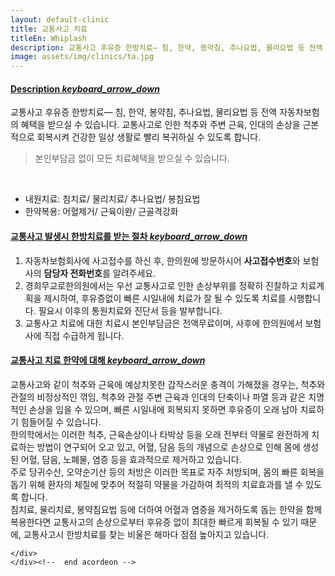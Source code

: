```yaml
---
layout: default-clinic
title: 교통사고 치료
titleEn: Whiplash
description: 교통사고 후유증 한방치료― 침, 한약, 봉약침, 추나요법, 물리요법 등 전액 자동차보험의 혜택을 받으실 수 있습니다. 교통사고로 인한 척추와 주변 근육, 인대의 손상을 근본적으로 회복시켜 건강한 일상 생활로 빨리 복귀하실 수 있도록 합니다.
image: assets/img/clinics/ta.jpg
---
```

<div id="acordeon">
  <div class="panel-group" id="accordion">
      <div class="panel panel-border panel-default">
        <div class="panel-heading" role="tab" id="headingOne">
            <a role="button" data-toggle="collapse" data-parent="#accordion" href="#collapseOne" aria-expanded="true" aria-controls="collapseOne">
                <h4 class="panel-title">
                Description
                <i class="material-icons">keyboard_arrow_down</i>
                </h4>
            </a>
        </div>
        <div id="collapseOne" class="panel-collapse collapse in">
          <div class="panel-body">
            <p>교통사고 후유증 한방치료― 침, 한약, 봉약침, 추나요법, 물리요법 등 전액 자동차보험의 혜택을 받으실 수 있습니다. 교통사고로 인한 척추와 주변 근육, 인대의 손상을 근본적으로 회복시켜 건강한 일상 생활로 빨리 복귀하실 수 있도록 합니다.<br>
            <blockquote>본인부담금 없이 모든 치료혜택을 받으실 수 있습니다.</blockquote><br>
            <ul>
            <li>내원치료: 침치료/ 물리치료/ 추나요법/ 봉침요법</li>
            <li>한약복용: 어혈제거/ 근육이완/ 근골격강화</li>
            </ul></p>
          </div>
        </div>
      </div>
      <div class="panel panel-border panel-default">
        <div class="panel-heading" role="tab" id="headingOne">
            <a role="button" data-toggle="collapse" data-parent="#accordion" href="#collapseTwo" aria-controls="collapseOne">
                <h4 class="panel-title">
                교통사고 발생시 한방치료를 받는 절차
                <i class="material-icons">keyboard_arrow_down</i>
                </h4>
            </a>
        </div>
        <div id="collapseTwo" class="panel-collapse collapse">
          <div class="panel-body">
          <ol>
            <li>자동차보험회사에 사고접수를 하신 후, 한의원에 방문하시어 <strong>사고접수번호</strong>와 보험사의 <strong>담당자 전화번호</strong>를 알려주세요.</li>
            <li>경희무교로한의원에서는 우선 교통사고로 인한 손상부위를 정확히 진찰하고 치료계획을 제시하여, 후유증없이 빠른 시일내에 치료가 잘 될 수 있도록 치료를 시행합니다. 필요시 이후의 통원치료와 진단서 등을 발부합니다.</li>
            <li>교통사고 치료에 대한 치료시 본인부담금은 전액무료이며, 사후에 한의원에서 보험사에 직접 수급하게 됩니다.</li>
          </ol>
          </div>
        </div>
      </div>
      <div class="panel panel-border panel-default">
        <div class="panel-heading" role="tab" id="headingOne">
            <a role="button" data-toggle="collapse" data-parent="#accordion" href="#collapseThree" aria-controls="collapseOne">
                <h4 class="panel-title">
                교통사고 치료 한약에 대해
                <i class="material-icons">keyboard_arrow_down</i>
                </h4>
            </a>
        </div>
        <div id="collapseThree" class="panel-collapse collapse">
          <div class="panel-body">
            <p>교통사고와 같이 척추와 근육에 예상치못한 갑작스러운 충격이 가해졌을 경우는, 척추와 관절의 비정상적인 꺾임, 척추와 관절 주변 근육과 인대의 단축이나 파열 등과 같은 치명적인 손상을 입을 수 있으며, 빠른 시일내에 회복되지 못하면 후유증이 오래 남아 치료하기 힘들어질 수 있습니다.<br>
            한의학에서는 이러한 척추, 근육손상이나 타박상 등을 오래 전부터 약물로 완전하게 치료하는 방법이 연구되어 오고 있고, 어혈, 담음 등의 개념으로 손상으로 인해 몸에 생성된 어혈, 담음, 노폐물, 염증 등을 효과적으로 제거하고 있습니다.<br>
            주로 당귀수산, 오약순기산 등의 처방은 이러한 목표로 자주 처방되며, 몸의 빠른 회복을 돕기 위해 환자의 체질에 맞추어 적절히 약물을 가감하여 최적의 치료효과를 낼 수 있도록 합니다.<br>
            침치료, 물리치료, 봉약침요법 등에 더하여 어혈과 염증을 제거하도록 돕는 한약을 함께 복용한다면 교통사고의 손상으로부터 후유증 없이 최대한 빠르게 회복될 수 있기 때문에, 교통사고시 한방치료를 찾는 비울은 해마다 점점 높아지고 있습니다.
            </p>
          </div>
        </div>
      </div>

    </div>
    </div><!--  end acordeon -->
